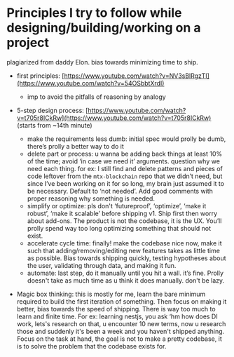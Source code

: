 # Principles I try to follow while designing/building/working on a project

plagiarized from daddy Elon. bias towards minimizing time to ship.

- first principles:  [https://www.youtube.com/watch?v=NV3sBlRgzTI](https://www.youtube.com/watch?v=54OSbbtXrdI)
    - imp to avoid the pitfalls of reasoning by analogy
- 5-step design process: [https://www.youtube.com/watch?v=t705r8ICkRw](https://www.youtube.com/watch?v=t705r8ICkRw) (starts from ~14th minute)
    - make the requirements less dumb: initial spec would prolly be dumb, there’s prolly a better way to do it
    - delete part or process: u wanna be adding back things at least 10% of the time; avoid ‘in case we need it’ arguments. question why we need each thing. for ex: I still find and delete patterns and pieces of code leftover from the `mtx-blockchain` repo that we didn’t need, but since I’ve been working on it for so long, my brain just assumed it to be necessary. Default to ‘not needed’. Add good comments with proper reasoning why something is needed.
    - simplify or optimize: pls don't ‘futureproof’, ‘optimize’, ‘make it robust’, ‘make it scalable’ before shipping v1. Ship first then worry about add-ons. The product is not the codebase, it is the UX. You’ll prolly spend way too long optimizing something that should not exist.
    - accelerate cycle time: finally! make the codebase nice now, make it such that adding/removing/editing new features takes as little time as possible. Bias towards shipping quickly, testing hypotheses about the user, validating through data, and making it fun.
    - automate: last step, do it manually until you hit a wall. it’s fine. Prolly doesn't take as much time as u think it does manually. don't be lazy.
    
- Magic box thinking: this is mostly for me, learn the bare minimum required to build the first iteration of something. Then focus on making it better, bias towards the speed of shipping. There is way too much to learn and finite time. For ex: learning nestjs, you ask ‘hm how does DI work, lets's research on that, u encounter 10 new terms, now u research those and suddenly it's been a week and you haven't shipped anything. Focus on the task at hand, the goal is not to make a pretty codebase, it is to solve the problem that the codebase exists for.

